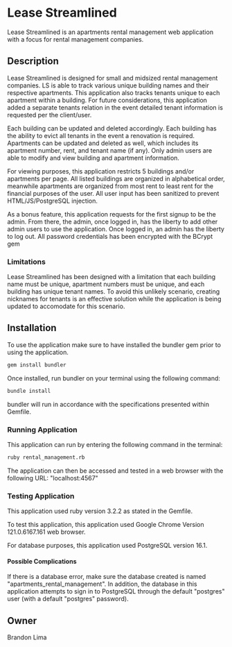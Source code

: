 # Lease Streamlined

Lease Streamlined is an apartments rental management web application with a focus for rental management companies.

## Description

Lease Streamlined is designed for small and midsized rental management companies. LS is able to track various unique building names and their respective apartments. This application also tracks tenants unique to each apartment within a building. For future considerations, this application added a separate tenants relation in the event detailed tenant information is requested per the client/user.

Each building can be updated and deleted accordingly. Each building has the ability to evict all tenants in the event a renovation is required. Apartments can be updated and deleted as well, which includes its apartment number, rent, and tenant name (if any). Only admin users are able to modify and view building and apartment information.

For viewing purposes, this application restricts 5 buildings and/or apartments per page. All listed buildings are organized in alphabetical order, meanwhile apartments are organized from most rent to least rent for the financial purposes of the user. All user input has been sanitized to prevent HTML/JS/PostgreSQL injection.

As a bonus feature, this application requests for the first signup to be the admin. From there, the admin, once logged in, has the liberty to add other admin users to use the application. Once logged in, an admin has the liberty to log out. All password credentials has been encrypted with the BCrypt gem

### Limitations

Lease Streamlined has been designed with a limitation that each building name must be unique, apartment numbers must be unique, and each building has unique tenant names. To avoid this unlikely scenario, creating nicknames for tenants is an effective solution while the application is being updated to accomodate for this scenario.

## Installation

To use the application make sure to have installed the bundler gem prior to using the application.

```bash
gem install bundler
```

Once installed, run bundler on your terminal using the following command:

```bash
bundle install
```

bundler will run in accordance with the specifications presented within Gemfile.

### Running Application

This application can run by entering the following command in the terminal:

```bash
ruby rental_management.rb
```

The application can then be accessed and tested in a web browser with the following URL: "localhost:4567"

### Testing Application

This application used ruby version 3.2.2 as stated in the Gemfile. 

To test this application, this application used Google Chrome Version 121.0.6167.161 web browser.

For database purposes, this application used PostgreSQL version 16.1.

#### Possible Complications

If there is a database error, make sure the database created is named "apartments_rental_management". In addition, the database in this application attempts to sign in to PostgreSQL through the default "postgres" user (with a default "postgres" password). 

## Owner

Brandon Lima